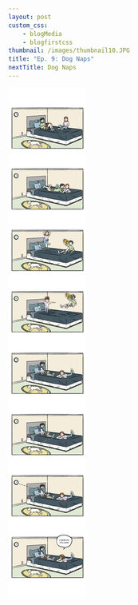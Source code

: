 ```yaml
--- 
layout: post
custom_css: 
    - blogMedia
    - blogfirstcss
thumbnail: /images/thumbnail10.JPG
title: "Ep. 9: Dog Naps"
nextTitle: Dog Naps
---
```


<img class = "comic" src = "/comics/Comic10.jpg"/>
